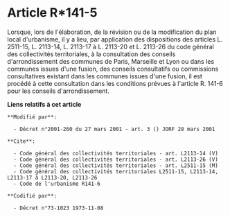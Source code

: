 # Article R*141-5

Lorsque, lors de l'élaboration, de la révision ou de la modification du plan local d'urbanisme, il y a lieu, par application
des dispositions des articles L. 2511-15, L. 2113-14, L. 2113-17 à L. 2113-20 et L. 2113-26 du code général des collectivités
territoriales, à la consultation des conseils d'arrondissement des communes de Paris, Marseille et Lyon ou dans les communes
issues d'une fusion, des conseils consultatifs ou commissions consultatives existant dans les communes issues d'une fusion,
il est procédé à cette consultation dans les conditions prévues à l'article R. 141-6 pour les conseils d'arrondissement.

**Liens relatifs à cet article**

	**Modifié par**:

	  - Décret n°2001-260 du 27 mars 2001 - art. 3 () JORF 28 mars 2001

	**Cite**:

	  - Code général des collectivités territoriales - art. L2113-14 (V)
	  - Code général des collectivités territoriales - art. L2113-26 (V)
	  - Code général des collectivités territoriales - art. L2511-15 (M)
	  - Code général des collectivités territoriales L2511-15, L2113-14, L2113-17 à L2113-20, L2113-26
	  - Code de l'urbanisme R141-6

	**Codifié par**:

	  - Décret n°73-1023 1973-11-08
